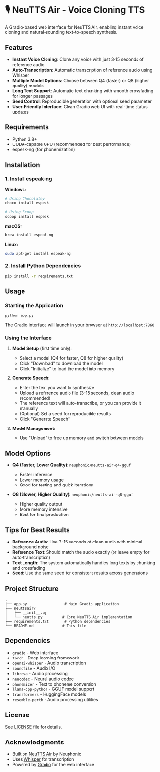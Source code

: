 # 🎙️ NeuTTS Air - Voice Cloning TTS

A Gradio-based web interface for NeuTTS Air, enabling instant voice cloning and natural-sounding text-to-speech synthesis.

## Features

- **Instant Voice Cloning**: Clone any voice with just 3-15 seconds of reference audio
- **Auto-Transcription**: Automatic transcription of reference audio using Whisper
- **Multiple Model Options**: Choose between Q4 (faster) or Q8 (higher quality) models
- **Long Text Support**: Automatic text chunking with smooth crossfading for longer passages
- **Seed Control**: Reproducible generation with optional seed parameter
- **User-Friendly Interface**: Clean Gradio web UI with real-time status updates

## Requirements

- Python 3.8+
- CUDA-capable GPU (recommended for best performance)
- espeak-ng (for phonemization)

## Installation

### 1. Install espeak-ng

**Windows:**
```bash
# Using Chocolatey
choco install espeak

# Using Scoop
scoop install espeak
```

**macOS:**
```bash
brew install espeak-ng
```

**Linux:**
```bash
sudo apt-get install espeak-ng
```

### 2. Install Python Dependencies

```bash
pip install -r requirements.txt
```

## Usage

### Starting the Application

```bash
python app.py
```

The Gradio interface will launch in your browser at `http://localhost:7860`

### Using the Interface

1. **Model Setup** (first time only):
   - Select a model (Q4 for faster, Q8 for higher quality)
   - Click "Download" to download the model
   - Click "Initialize" to load the model into memory

2. **Generate Speech**:
   - Enter the text you want to synthesize
   - Upload a reference audio file (3-15 seconds, clean audio recommended)
   - The reference text will auto-transcribe, or you can provide it manually
   - (Optional) Set a seed for reproducible results
   - Click "Generate Speech"

3. **Model Management**:
   - Use "Unload" to free up memory and switch between models

## Model Options

- **Q4 (Faster, Lower Quality)**: `neuphonic/neutts-air-q4-gguf`
  - Faster inference
  - Lower memory usage
  - Good for testing and quick iterations

- **Q8 (Slower, Higher Quality)**: `neuphonic/neutts-air-q8-gguf`
  - Higher quality output
  - More memory intensive
  - Best for final production

## Tips for Best Results

- **Reference Audio**: Use 3-15 seconds of clean audio with minimal background noise
- **Reference Text**: Should match the audio exactly (or leave empty for auto-transcription)
- **Text Length**: The system automatically handles long texts by chunking and crossfading
- **Seed**: Use the same seed for consistent results across generations

## Project Structure

```
.
├── app.py                 # Main Gradio application
├── neuttsair/
│   ├── __init__.py
│   └── neutts.py         # Core NeuTTS Air implementation
├── requirements.txt       # Python dependencies
└── README.md             # This file
```

## Dependencies

- `gradio` - Web interface
- `torch` - Deep learning framework
- `openai-whisper` - Audio transcription
- `soundfile` - Audio I/O
- `librosa` - Audio processing
- `neucodec` - Neural audio codec
- `phonemizer` - Text to phoneme conversion
- `llama-cpp-python` - GGUF model support
- `transformers` - HuggingFace models
- `resemble-perth` - Audio processing utilities

## License

See [LICENSE](LICENSE) file for details.

## Acknowledgments

- Built on [NeuTTS Air](https://huggingface.co/neuphonic) by Neuphonic
- Uses [Whisper](https://github.com/openai/whisper) for transcription
- Powered by [Gradio](https://gradio.app/) for the web interface

